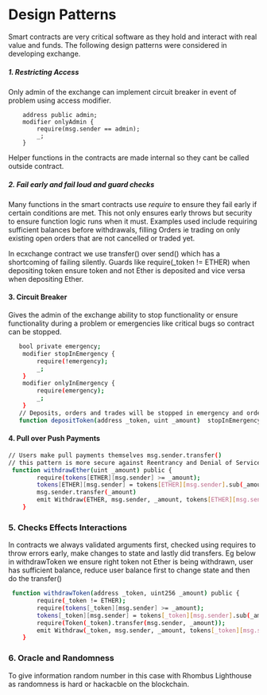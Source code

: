 # Design Patterns

Smart contracts are very critical software as they hold and interact with real value and funds. The following design patterns were considered in developing exchange.

##### 1. Restricting Access 
Only admin of the exchange can implement circuit breaker in event of problem using access modifier.
```
    address public admin;
    modifier onlyAdmin {
        require(msg.sender == admin);
        _;
    }
```
Helper functions in the contracts are made internal so they cant be called outside contract. 
##### 2. Fail early and fail loud and guard checks
Many functions in the smart contracts use *require* to ensure they fail early if certain conditions are met. This not only ensures early throws but security to ensure function logic runs when it must. Examples used include requiring sufficient balances before withdrawals, filling Orders ie trading on only existing open orders that are not cancelled or traded yet. 

In ecxchange contract we use transfer() over send() which has a shortcoming of failing silently. 
Guards like require(_token != ETHER) when depositing token ensure token and not Ether is deposited and vice versa when depositing Ether. 
#### 3. Circuit Breaker
Gives the admin of the exchange ability to stop functionality or ensure functionality during a problem or emergencies like critical bugs so contract can be stopped. 
```sh
   bool private emergency;
    modifier stopInEmergency { 
        require(!emergency); 
        _; 
    }
    modifier onlyInEmergency { 
        require(emergency); 
        _;
    }
   // Deposits, orders and trades will be stopped in emergency and order book will be cleared e.g 
   function depositToken(address _token, uint _amount)  stopInEmergency public {...
```
#### 4. Pull over Push Payments

```sh
// Users make pull payments themselves msg.sender.transfer()
// this pattern is more secure against Reentrancy and Denial of Service Attack
 function withdrawEther(uint _amount) public {
        require(tokens[ETHER][msg.sender] >= _amount);
        tokens[ETHER][msg.sender] = tokens[ETHER][msg.sender].sub(_amount);
        msg.sender.transfer(_amount)
        emit Withdraw(ETHER, msg.sender, _amount, tokens[ETHER][msg.sender]);
    }
```
### 5. Checks Effects Interactions 
In contracts we always validated arguments first, checked using requires to throw errors early, make changes to state and lastly did transfers. Eg below in 
withdrawToken we ensure right token not Ether is being withdrawn, user has sufficient balance, reduce user balance first to change state and then do the transfer() 
```sh
 function withdrawToken(address _token, uint256 _amount) public {
        require(_token != ETHER);
        require(tokens[_token][msg.sender] >= _amount);
        tokens[_token][msg.sender] = tokens[_token][msg.sender].sub(_amount);
        require(Token(_token).transfer(msg.sender, _amount));
        emit Withdraw(_token, msg.sender, _amount, tokens[_token][msg.sender]);
    }
```
### 6. Oracle and Randomness 
To give information random number in this case with Rhombus Lighthouse as randomness is hard or hackacble on the blockchain.
